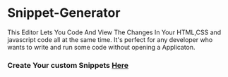 # Snippet-Generator

<p>This Editor Lets You Code And View The Changes In Your HTML,CSS and javascript code all at the same time. It's perfect for any developer who wants to write and run some code without opening a Applicaton.</p>

<h3>Create Your custom Snippets <a href="https://snippet-gen-vscode.netlify.app"> Here </a> </h3>
